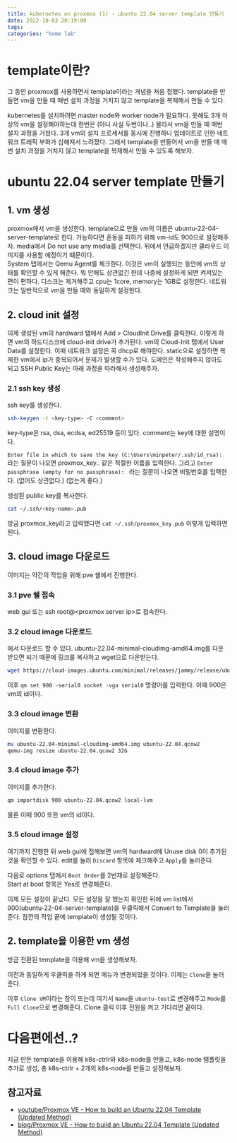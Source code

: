 ```yaml
---
title: kubernetes on proxmox (1) - ubuntu 22.04 server template 만들기
date: 2022-10-03 20:19:00
tags:
categories: "home lab"
---
```


# template이란?

그 동안 proxmox를 사용하면서 template이라는 개념을 처음 접했다.
template을 만들면 vm을 만들 때 매번 설치 과정을 거치지 않고 template을 복제해서 만들 수 있다.

kubernetes를 설치하려면 master node와 worker node가 필요하다.
못해도 3개 이상의 vm을 설정해야하는데 한번은 (아니 사실 두번이나..) 몰라서 vm을 만들 때 매번 설치 과정을 거쳤다.
3개 vm의 설치 프로세서를 동시에 진행하니 업데이트로 인한 네트워크 트래픽 부화가 심해져서 느려졌다.
그래서 template을 만들어서 vm을 만들 때 매번 설치 과정을 거치지 않고 template을 복제해서 만들 수 있도록 해보자.

# ubuntu 22.04 server template 만들기

## 1. vm 생성

proxmox에서 vm을 생성한다.
template으로 만들 vm의 이름은 ubuntu-22-04-server-template로 한다.
가능하다면 혼동을 피하기 위해 vm-id도 900으로 설정해주자.
media에서 Do not use any media를 선택한다.
뒤에서 언급하겠지만 클라우드 이미지를 사용할 예정이기 떄문이다.  
System 탭에서는 Qemu Agent를 체크한다.
이것은 vm이 실행되는 동안에 vm의 상태를 확인할 수 있게 해준다.
뭐 안해도 상관없긴 한데 나중에 설정하게 되면 켜져있는 편이 편하다.
디스크는 제거해주고 cpu는 1core, memory는 1GB로 설정한다.
네트워크는 일반적으로 vm을 만들 때와 동일하게 설정한다.

## 2. cloud init 설정

이제 생성된 vm의 hardward 탭에서 Add > CloudInit Drive를 클릭한다.
이렇게 하면 vm의 하드디스크에 cloud-init drive가 추가된다.
vm의 Cloud-Init 탭에서 User Data를 설정한다.
이때 네트워크 설정은 꼭 dhcp로 해야한다.
static으로 설정하면 복제한 vm에서 ip가 중복되어서 문제가 발생할 수가 있다.
도메인은 작성해주지 않아도 되고 SSH Public Key는 아래 과정을 따라해서 생성해주자.

### 2.1 ssh key 생성

ssh key를 생성한다.

```bash
ssh-keygen -t <key-type> -C <comment>
```

key-type은 rsa, dsa, ecdsa, ed25519 등이 있다.
comment는 key에 대한 설명이다.

`Enter file in which to save the key (C:\Users\minpeter/.ssh/id_rsa): ` 라는 질문이 나오면 proxmox_key.. 같은 적절한 이름을 입력한다.
그리고 `Enter passphrase (empty for no passphrase): ` 라는 질문이 나오면 비밀번호를 입력한다. (없어도 상관없다.) (없는게 좋다.)

생성된 public key를 복사한다.

```bash
cat ~/.ssh/<key-name>.pub
```

방금 proxmox_key라고 입력했다면 `cat ~/.ssh/proxmox_key.pub` 이렇게 입력하면 된다.

## 3. cloud image 다운로드

이미지는 약간의 작업을 위해 pve 쉘에서 진행한다.

### 3.1 pve 쉘 접속

web gui 또는 ssh root@&lt;proxmox server ip&gt;로 접속한다.

### 3.2 cloud image 다운로드

[](https://cloud-images.ubuntu.com/minimal/releases/jammy/release/)에서 다운로드 할 수 있다.
ubuntu-22.04-minimal-cloudimg-amd64.img를 다운 받으면 되기 때문에 링크를 복사하고 wget으로 다운받는다.

```bash
wget https://cloud-images.ubuntu.com/minimal/releases/jammy/release/ubuntu-22.04-minimal-cloudimg-amd64.img
```

이후 `qm set 900 -serial0 socket -vga serial0` 명령어를 입력한다.
이때 900은 vm의 id이다.

### 3.3 cloud image 변환

이미지를 변환한다.

```bash
mv ubuntu-22.04-minimal-cloudimg-amd64.img ubuntu-22.04.qcow2
qemu-img resize ubuntu-22.04.qcow2 32G
```

### 3.4 cloud image 추가

이미지를 추가한다.

```bash
qm importdisk 900 ubuntu-22.04.qcow2 local-lvm
```

물론 이때 900 또한 vm의 id이다.

### 3.5 cloud image 설정

여기까지 진행한 뒤 web gui에 접해보면 vm의 hardward에 Unuse disk 0이 추가된 것을 확인할 수 있다.
edit를 눌러 `Discard` 항목에 체크해주고 `Apply`를 눌러준다.

다음로 options 탭에서 `Boot Order`를 2번재로 설정해준다.  
Start at boot 항목은 Yes로 변경해준다.

이제 모든 설정이 끝났다.
모든 설정을 잘 했는지 확인한 뒤에 vm list에서 900(ubuntu-22-04-server-template)을 우클릭해서 Convert to Template을 눌러준다.
잠깐의 작업 끝에 template이 생성될 것이다.

## 2. template을 이용한 vm 생성

방금 전환된 template을 이용해 vm을 생성해보자.

이전과 동일하게 우클릭을 하게 되면 메뉴가 변경되었을 것이다.
이제는 `Clone`을 눌러준다.

이후 `Clone VM`이라는 창이 뜨는데 여기서 `Name`을 `ubuntu-test`로 변경해주고 `Mode`를 `Full Clone`으로 변경해준다.
Clone 클릭 이후 전원을 켜고 기다리면 끝이다.

# 다음편에선..?

지금 만든 template을 이용해 k8s-ctrlr와 k8s-node를 만들고, k8s-node 탬플릿을 추가로 생성, 총 k8s-ctrlr + 2개의 k8s-node를 만들고 설정해보자.

## 참고자료

- [youtube/Proxmox VE - How to build an Ubuntu 22.04 Template (Updated Method)](https://youtu.be/MJgIm03Jxdo)
- [blog/Proxmox VE - How to build an Ubuntu 22.04 Template (Updated Method)](https://www.learnlinux.tv/proxmox-ve-how-to-build-an-ubuntu-22-04-template-updated-method/)
